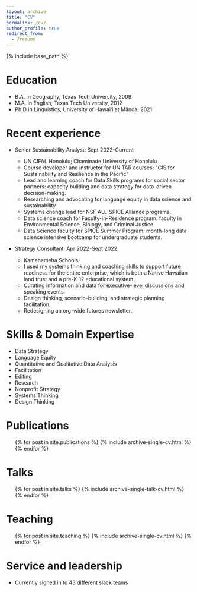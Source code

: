 ```yaml
---
layout: archive
title: "CV"
permalink: /cv/
author_profile: true
redirect_from:
  - /resume
---
```


{% include base_path %}

Education
======
* B.A. in Geography, Texas Tech University, 2009
* M.A. in English, Texas Tech University, 2012
* Ph.D in Linguistics, University of Hawaiʻi at Mānoa, 2021

Recent experience
======
* Senior Sustainability Analyst: Sept 2022-Current
  * UN CIFAL Honolulu; Chaminade University of Honolulu
  * Course developer and instructor for UNITAR courses: "GIS for Sustainability and Resilience in the Pacific"
  * Lead and learning coach for Data Skills programs for social sector partners: capacity building and data strategy for data-driven decision-making.
  * Researching and advocating for language equity in data science and sustainability
  * Systems change lead for NSF ALL-SPICE Alliance programs. 
  * Data science coach for Faculty-in-Residence program: faculty in Environmental Science, Biology, and Criminal Justice.
  * Data Science faculty for SPICE Summer Program: month-long data science intensive bootcamp for undergraduate students.

* Strategy Consultant: Apr 2022-Sept 2022
  * Kamehameha Schools
  * I used my systems thinking and coaching skills to support future readiness for the entire enterprise, which is both a Native Hawaiian land trust and a pre-K-12 educational system.
  * Curating information and data for executive-level discussions and speaking events. 
  * Design thinking, scenario-building, and strategic planning facilitation.
  * Redesigning an org-wide futures newsletter.
  
Skills & Domain Expertise
======
* Data Strategy
* Language Equity
* Quantitative and Qualitative Data Analysis
* Facilitation
* Editing
* Research
* Nonprofit Strategy
* Systems Thinking
* Design Thinking

Publications
======
  <ul>{% for post in site.publications %}
    {% include archive-single-cv.html %}
  {% endfor %}</ul>
  
Talks
======
  <ul>{% for post in site.talks %}
    {% include archive-single-talk-cv.html %}
  {% endfor %}</ul>
  
Teaching
======
  <ul>{% for post in site.teaching %}
    {% include archive-single-cv.html %}
  {% endfor %}</ul>
  
Service and leadership
======
* Currently signed in to 43 different slack teams
